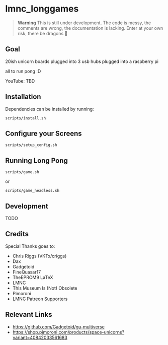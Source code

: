 # lmnc_longgames

> **Warning**
> This is still under development. The code is messy, the comments are wrong, the documentation is lacking. Enter at your own risk, there be dragons 🐉

## Goal

20ish unicorn boards plugged into 3 usb hubs plugged into a raspberry pi

all to run pong :D

YouTube: TBD

## Installation

Dependencies can be installed by running:

`scripts/install.sh`

## Configure your Screens

`scripts/setup_config.sh`

## Running Long Pong

`scripts/game.sh`

or

`scripts/game_headless.sh`

## Development

TODO

## Credits

Special Thanks goes to:
* Chris Riggs (VKTx/criggs)
* Dax
* Gadgetoid
* FineQuasar17
* TheEPROM9 LaTeX
* LMNC
* This Museum Is (Not) Obsolete
* Pimoroni
* LMNC Patreon Supporters


## Relevant Links

* https://github.com/Gadgetoid/gu-multiverse
* https://shop.pimoroni.com/products/space-unicorns?variant=40842033561683

